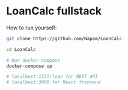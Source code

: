# LoanCalc fullstack 

How to run yourself:
```bash
git clone https://github.com/Napam/LoanCalc

cd LoanCalc

# Run docker-compose
docker-compose up

# localhost:1337/loan for REST API
# localhost:3000 for React frontend
```


